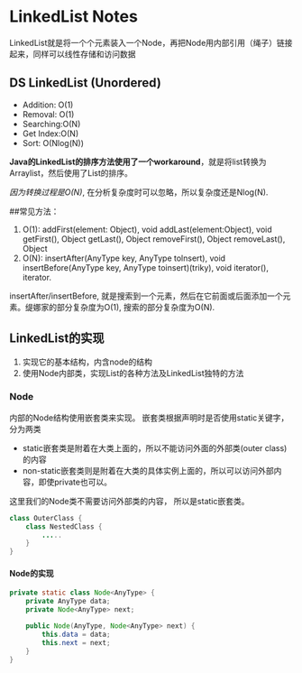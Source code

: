 # LinkedList Notes

LinkedList就是将一个个元素装入一个Node，再把Node用内部引用（绳子）链接起来，同样可以线性存储和访问数据

## DS LinkedList (Unordered)
- Addition: O(1)
- Removal:  O(1)
- Searching:O(N)
- Get Index:O(N)
- Sort:     O(Nlog(N))

**Java的LinkedList的排序方法使用了一个workaround**，就是将list转换为Arraylist，然后使用了List的排序。

*因为转换过程是O(N)*, 在分析复杂度时可以忽略，所以复杂度还是Nlog(N).

##常见方法：
1. O(1):    addFirst(element: Object), void addLast(element:Object), void getFirst(), Object getLast(), Object removeFirst(), Object removeLast(), Object
2. O(N):    insertAfter(AnyType key, AnyType tolnsert), void insertBefore(AnyType key, AnyType toinsert)(triky), void iterator(), iterator.

insertAfter/insertBefore, 就是搜索到一个元素，然后在它前面或后面添加一个元素。缇娜家的部分复杂度为O(1), 搜索的部分复杂度为O(N).

## LinkedList的实现

1. 实现它的基本结构，内含node的结构
2. 使用Node内部类，实现List的各种方法及LinkedList独特的方法

### Node

内部的Node结构使用嵌套类来实现。
嵌套类根据声明时是否使用static关键字，分为两类
- static嵌套类是附着在大类上面的，所以不能访问外面的外部类(outer class)的内容
- non-static嵌套类则是附着在大类的具体实例上面的，所以可以访问外部内容，即使private也可以。

这里我们的Node类不需要访问外部类的内容， 所以是static嵌套类。

````java
class OuterClass {
    class NestedClass {
        .....
    }
}
````

#### Node的实现
````java
private static class Node<AnyType> {
    private AnyType data;
    private Node<AnyType> next;

    public Node(AnyType, Node<AnyType> next) {
        this.data = data;
        this.next = next;
    }
}
````
















